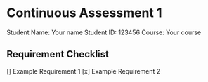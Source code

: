 # Continuous Assessment 1

Student Name: Your name
Student ID: 123456
Course: Your course

## Requirement Checklist

[] Example Requirement 1
[x] Example Requirement 2
